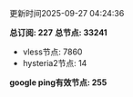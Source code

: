 更新时间2025-09-27 04:24:36

**总订阅: 227**
**总节点: 33241**
- vless节点: 7860
- hysteria2节点: 14

**google ping有效节点: 255**
